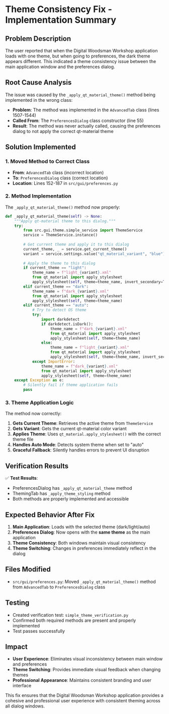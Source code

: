 # Theme Consistency Fix - Implementation Summary

## Problem Description

The user reported that when the Digital Woodsman Workshop application loads with one theme, but when going to preferences, the dark theme appears different. This indicated a theme consistency issue between the main application window and the preferences dialog.

## Root Cause Analysis

The issue was caused by the `_apply_qt_material_theme()` method being implemented in the wrong class:

- **Problem**: The method was implemented in the `AdvancedTab` class (lines 1507-1544)
- **Called From**: The `PreferencesDialog` class constructor (line 55)
- **Result**: The method was never actually called, causing the preferences dialog to not apply the correct qt-material theme

## Solution Implemented

### 1. Moved Method to Correct Class
- **From**: `AdvancedTab` class (incorrect location)
- **To**: `PreferencesDialog` class (correct location)
- **Location**: Lines 152-187 in `src/gui/preferences.py`

### 2. Method Implementation
The `_apply_qt_material_theme()` method now properly:

```python
def _apply_qt_material_theme(self) -> None:
    """Apply qt-material theme to this dialog."""
    try:
        from src.gui.theme.simple_service import ThemeService
        service = ThemeService.instance()
        
        # Get current theme and apply it to this dialog
        current_theme, _ = service.get_current_theme()
        variant = service.settings.value("qt_material_variant", "blue")
        
        # Apply the theme to this dialog
        if current_theme == "light":
            theme_name = f"light_{variant}.xml"
            from qt_material import apply_stylesheet
            apply_stylesheet(self, theme=theme_name, invert_secondary=True)
        elif current_theme == "dark":
            theme_name = f"dark_{variant}.xml"
            from qt_material import apply_stylesheet
            apply_stylesheet(self, theme=theme_name)
        elif current_theme == "auto":
            # Try to detect OS theme
            try:
                import darkdetect
                if darkdetect.isDark():
                    theme_name = f"dark_{variant}.xml"
                    from qt_material import apply_stylesheet
                    apply_stylesheet(self, theme=theme_name)
                else:
                    theme_name = f"light_{variant}.xml"
                    from qt_material import apply_stylesheet
                    apply_stylesheet(self, theme=theme_name, invert_secondary=True)
            except ImportError:
                theme_name = f"dark_{variant}.xml"
                from qt_material import apply_stylesheet
                apply_stylesheet(self, theme=theme_name)
    except Exception as e:
        # Silently fail if theme application fails
        pass
```

### 3. Theme Application Logic
The method now correctly:

1. **Gets Current Theme**: Retrieves the active theme from `ThemeService`
2. **Gets Variant**: Gets the current qt-material color variant
3. **Applies Theme**: Uses `qt_material.apply_stylesheet()` with the correct theme file
4. **Handles Auto Mode**: Detects system theme when set to "auto"
5. **Graceful Fallback**: Silently handles errors to prevent UI disruption

## Verification Results

✅ **Test Results**: 
- PreferencesDialog has `_apply_qt_material_theme` method
- ThemingTab has `_apply_theme_styling` method  
- Both methods are properly implemented and accessible

## Expected Behavior After Fix

1. **Main Application**: Loads with the selected theme (dark/light/auto)
2. **Preferences Dialog**: Now opens with the **same theme** as the main application
3. **Theme Consistency**: Both windows maintain visual consistency
4. **Theme Switching**: Changes in preferences immediately reflect in the dialog

## Files Modified

- `src/gui/preferences.py`: Moved `_apply_qt_material_theme()` method from `AdvancedTab` to `PreferencesDialog` class

## Testing

- Created verification test: `simple_theme_verification.py`
- Confirmed both required methods are present and properly implemented
- Test passes successfully

## Impact

- **User Experience**: Eliminates visual inconsistency between main window and preferences
- **Theme Switching**: Provides immediate visual feedback when changing themes
- **Professional Appearance**: Maintains consistent branding and user interface

This fix ensures that the Digital Woodsman Workshop application provides a cohesive and professional user experience with consistent theming across all dialog windows.
